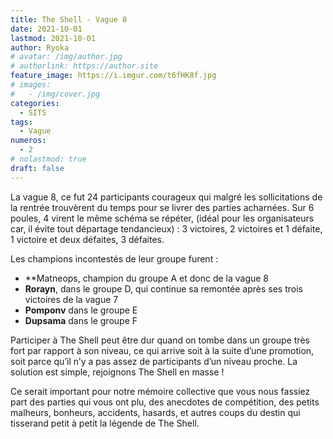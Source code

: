 ```yaml
---
title: The Shell - Vague 8
date: 2021-10-01
lastmod: 2021-10-01
author: Ryoka
# avatar: /img/author.jpg
# authorlink: https://author.site
feature_image: https://i.imgur.com/t6fHK8f.jpg
# images:
#   - /img/cover.jpg
categories:
  - SITS
tags:
  - Vague
numeros: 
  - 2
# nolastmod: true
draft: false
---
```


La vague 8, ce fut 24 participants courageux qui malgré les sollicitations de la rentrée trouvèrent du temps pour se livrer des parties acharnées. Sur 6 poules, 4 virent le même schéma se répéter, (idéal pour les organisateurs car, il évite tout départage tendancieux) : 3 victoires, 2 victoires et 1 défaite, 1 victoire et deux défaites, 3 défaites. 

<!--more-->

Les champions incontestés de leur groupe furent : 
- **Matneops, champion du groupe A et donc de la vague 8
- **Rorayn**, dans le groupe D, qui continue sa remontée après ses trois victoires de la vague 7
- **Pomponv** dans le groupe E
- **Dupsama** dans le groupe F 

Participer à The Shell peut être dur quand on tombe dans un groupe très fort par rapport à son niveau, ce qui arrive soit à la suite d’une promotion, soit parce qu’il n’y a pas assez de participants d’un niveau proche. La solution est simple, rejoignons The Shell en masse !

Ce serait important pour notre mémoire collective que vous nous fassiez part des parties qui vous ont plu, des anecdotes de compétition,  des petits malheurs, bonheurs, accidents, hasards, et autres coups du destin qui tisserand petit à petit la légende de The Shell.

